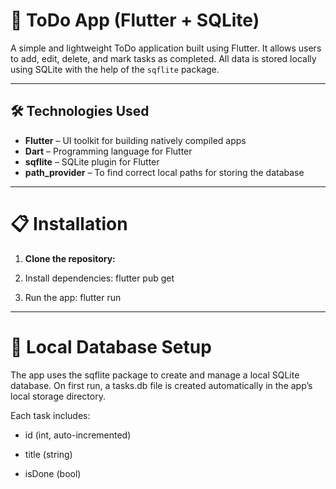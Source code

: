 # 📝 ToDo App (Flutter + SQLite)

A simple and lightweight ToDo application built using Flutter. It allows users to add, edit, delete, and mark tasks as completed. All data is stored locally using SQLite with the help of the `sqflite` package.

---

## 🛠️ Technologies Used

- **Flutter** – UI toolkit for building natively compiled apps
- **Dart** – Programming language for Flutter
- **sqflite** – SQLite plugin for Flutter
- **path_provider** – To find correct local paths for storing the database

---

# 📋 Installation

1. **Clone the repository:**

2. Install dependencies: flutter pub get

3. Run the app: flutter run

---

# 💽 Local Database Setup

The app uses the sqflite package to create and manage a local SQLite database. On first run, a tasks.db file is created automatically in the app’s local storage directory.

Each task includes:

* id (int, auto-incremented)

* title (string)

* isDone (bool)
